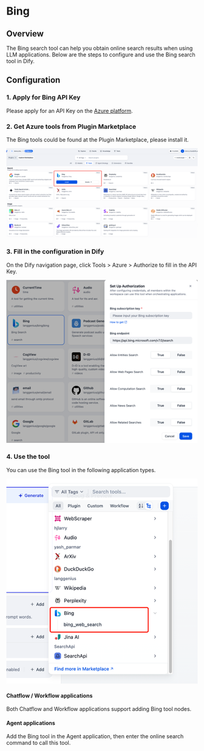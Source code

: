 # Bing

## Overview

The Bing search tool can help you obtain online search results when using LLM applications. Below are the steps to configure and use the Bing search tool in Dify.

## Configuration

### 1. Apply for Bing API Key

Please apply for an API Key on the [Azure platform](https://www.microsoft.com/en-us/bing/apis/bing-web-search-api).

### 2. Get Azure tools from Plugin Marketplace

The Bing tools could be found at the Plugin Marketplace, please install it.

![](./_assets/bing_1.PNG)

### 3. Fill in the configuration in Dify

On the Dify navigation page, click Tools > Azure > Authorize to fill in the API Key.

![](./_assets/bing_2.png)

### 4. Use the tool

You can use the Bing tool in the following application types.

![](./_assets/bing_3.PNG)

#### Chatflow / Workflow applications

Both Chatflow and Workflow applications support adding Bing tool nodes.

#### Agent applications

Add the Bing tool in the Agent application, then enter the online search command to call this tool.